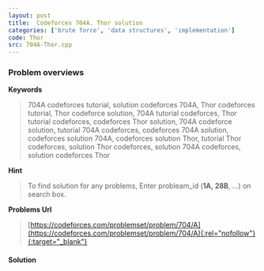 ```yaml
---
layout: post
title:  Codeforces 704A. Thor solution
categories: ['brute force', 'data structures', 'implementation']
code: Thor
src: 704A-Thor.cpp
---
```

### **Problem overviews**

**Keywords**
> 704A codeforces tutorial, solution codeforces 704A, Thor codeforces tutorial, Thor codeforce solution, 704A tutorial codeforces, Thor tutorial codeforces, codeforces Thor solution, 704A codeforce solution, tutorial 704A codeforces, codeforces 704A solution, codeforces solution 704A, codeforces solution Thor, tutorial Thor codeforces, solution Thor codeforces, solution 704A codeforces, solution codeforces Thor

**Hint**
> To find solution for any problems, Enter probleam_id (**1A, 28B**, ...) on search box. 

**Problems Url**
> [https://codeforces.com/problemset/problem/704/A](https://codeforces.com/problemset/problem/704/A){:rel="nofollow"}{:target="_blank"}

#### **Solution**



